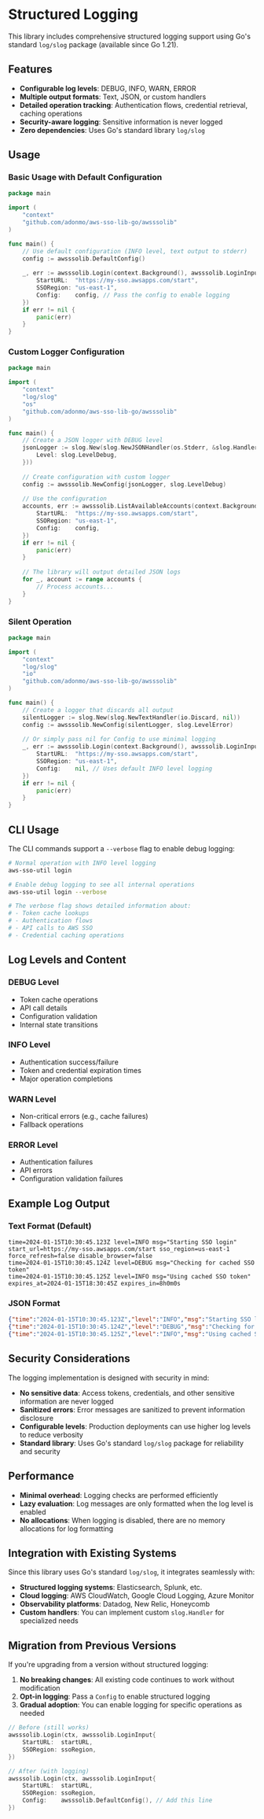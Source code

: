 # Structured Logging

This library includes comprehensive structured logging support using Go's standard `log/slog` package (available since Go 1.21).

## Features

- **Configurable log levels**: DEBUG, INFO, WARN, ERROR
- **Multiple output formats**: Text, JSON, or custom handlers
- **Detailed operation tracking**: Authentication flows, credential retrieval, caching operations
- **Security-aware logging**: Sensitive information is never logged
- **Zero dependencies**: Uses Go's standard library `log/slog`

## Usage

### Basic Usage with Default Configuration

```go
package main

import (
    "context"
    "github.com/adonmo/aws-sso-lib-go/awsssolib"
)

func main() {
    // Use default configuration (INFO level, text output to stderr)
    config := awsssolib.DefaultConfig()
    
    _, err := awsssolib.Login(context.Background(), awsssolib.LoginInput{
        StartURL:  "https://my-sso.awsapps.com/start",
        SSORegion: "us-east-1",
        Config:    config, // Pass the config to enable logging
    })
    if err != nil {
        panic(err)
    }
}
```

### Custom Logger Configuration

```go
package main

import (
    "context"
    "log/slog"
    "os"
    "github.com/adonmo/aws-sso-lib-go/awsssolib"
)

func main() {
    // Create a JSON logger with DEBUG level
    jsonLogger := slog.New(slog.NewJSONHandler(os.Stderr, &slog.HandlerOptions{
        Level: slog.LevelDebug,
    }))
    
    // Create configuration with custom logger
    config := awsssolib.NewConfig(jsonLogger, slog.LevelDebug)
    
    // Use the configuration
    accounts, err := awsssolib.ListAvailableAccounts(context.Background(), awsssolib.ListAccountsInput{
        StartURL:  "https://my-sso.awsapps.com/start",
        SSORegion: "us-east-1",
        Config:    config,
    })
    if err != nil {
        panic(err)
    }
    
    // The library will output detailed JSON logs
    for _, account := range accounts {
        // Process accounts...
    }
}
```

### Silent Operation

```go
package main

import (
    "context"
    "log/slog"
    "io"
    "github.com/adonmo/aws-sso-lib-go/awsssolib"
)

func main() {
    // Create a logger that discards all output
    silentLogger := slog.New(slog.NewTextHandler(io.Discard, nil))
    config := awsssolib.NewConfig(silentLogger, slog.LevelError)
    
    // Or simply pass nil for Config to use minimal logging
    _, err := awsssolib.Login(context.Background(), awsssolib.LoginInput{
        StartURL:  "https://my-sso.awsapps.com/start",
        SSORegion: "us-east-1",
        Config:    nil, // Uses default INFO level logging
    })
    if err != nil {
        panic(err)
    }
}
```

## CLI Usage

The CLI commands support a `--verbose` flag to enable debug logging:

```bash
# Normal operation with INFO level logging
aws-sso-util login

# Enable debug logging to see all internal operations
aws-sso-util login --verbose

# The verbose flag shows detailed information about:
# - Token cache lookups
# - Authentication flows
# - API calls to AWS SSO
# - Credential caching operations
```

## Log Levels and Content

### DEBUG Level
- Token cache operations
- API call details
- Configuration validation
- Internal state transitions

### INFO Level
- Authentication success/failure
- Token and credential expiration times
- Major operation completions

### WARN Level
- Non-critical errors (e.g., cache failures)
- Fallback operations

### ERROR Level
- Authentication failures
- API errors
- Configuration validation failures

## Example Log Output

### Text Format (Default)
```
time=2024-01-15T10:30:45.123Z level=INFO msg="Starting SSO login" start_url=https://my-sso.awsapps.com/start sso_region=us-east-1 force_refresh=false disable_browser=false
time=2024-01-15T10:30:45.124Z level=DEBUG msg="Checking for cached SSO token"
time=2024-01-15T10:30:45.125Z level=INFO msg="Using cached SSO token" expires_at=2024-01-15T18:30:45Z expires_in=8h0m0s
```

### JSON Format
```json
{"time":"2024-01-15T10:30:45.123Z","level":"INFO","msg":"Starting SSO login","start_url":"https://my-sso.awsapps.com/start","sso_region":"us-east-1","force_refresh":false,"disable_browser":false}
{"time":"2024-01-15T10:30:45.124Z","level":"DEBUG","msg":"Checking for cached SSO token"}
{"time":"2024-01-15T10:30:45.125Z","level":"INFO","msg":"Using cached SSO token","expires_at":"2024-01-15T18:30:45Z","expires_in":"8h0m0s"}
```

## Security Considerations

The logging implementation is designed with security in mind:

- **No sensitive data**: Access tokens, credentials, and other sensitive information are never logged
- **Sanitized errors**: Error messages are sanitized to prevent information disclosure
- **Configurable levels**: Production deployments can use higher log levels to reduce verbosity
- **Standard library**: Uses Go's standard `log/slog` package for reliability and security

## Performance

- **Minimal overhead**: Logging checks are performed efficiently
- **Lazy evaluation**: Log messages are only formatted when the log level is enabled
- **No allocations**: When logging is disabled, there are no memory allocations for log formatting

## Integration with Existing Systems

Since this library uses Go's standard `log/slog`, it integrates seamlessly with:

- **Structured logging systems**: Elasticsearch, Splunk, etc.
- **Cloud logging**: AWS CloudWatch, Google Cloud Logging, Azure Monitor
- **Observability platforms**: Datadog, New Relic, Honeycomb
- **Custom handlers**: You can implement custom `slog.Handler` for specialized needs

## Migration from Previous Versions

If you're upgrading from a version without structured logging:

1. **No breaking changes**: All existing code continues to work without modification
2. **Opt-in logging**: Pass a `Config` to enable structured logging
3. **Gradual adoption**: You can enable logging for specific operations as needed

```go
// Before (still works)
awsssolib.Login(ctx, awsssolib.LoginInput{
    StartURL:  startURL,
    SSORegion: ssoRegion,
})

// After (with logging)
awsssolib.Login(ctx, awsssolib.LoginInput{
    StartURL:  startURL,
    SSORegion: ssoRegion,
    Config:    awsssolib.DefaultConfig(), // Add this line
})
```